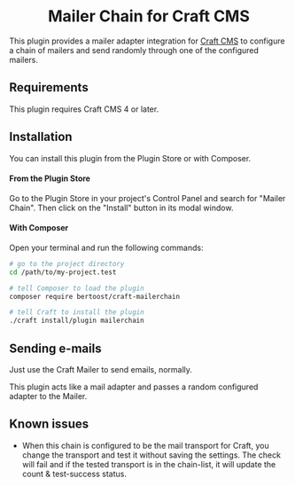 <h1 align="center">Mailer Chain for Craft CMS</h1>

This plugin provides a mailer adapter integration for [Craft CMS](https://craftcms.com/) to configure a chain 
of mailers and send randomly through one of the configured mailers.

## Requirements

This plugin requires Craft CMS 4 or later.

## Installation

You can install this plugin from the Plugin Store or with Composer.

#### From the Plugin Store

Go to the Plugin Store in your project's Control Panel and search for "Mailer Chain". Then click on the "Install" 
button in its modal window.

#### With Composer

Open your terminal and run the following commands:

```bash
# go to the project directory
cd /path/to/my-project.test

# tell Composer to load the plugin
composer require bertoost/craft-mailerchain

# tell Craft to install the plugin
./craft install/plugin mailerchain
```

## Sending e-mails

Just use the Craft Mailer to send emails, normally.

This plugin acts like a mail adapter and passes a random configured adapter to the Mailer.

## Known issues

- When this chain is configured to be the mail transport for Craft, you change the transport and test it without saving the settings. The check will fail and if the tested transport is in the chain-list, it will update the count & test-success status. 
